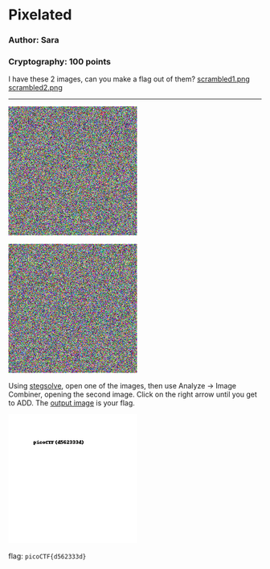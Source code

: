 # Pixelated
### Author: Sara
### Cryptography: 100 points

I have these 2 images, can you make a flag out of them? [scrambled1.png](scrambled1.png) [scrambled2.png](scrambled2.png)

---

![](scrambled1.png)

![](scrambled2.png)

Using [stegsolve](https://github.com/zardus/ctf-tools/blob/master/stegsolve/install), open one of the images, then use Analyze -> Image Combiner, opening the second image. Click on the right arrow until you get to ADD. The [output image](solved.png) is your flag.

![](solved.png)

flag: `picoCTF{d562333d}`
